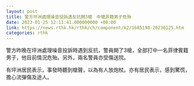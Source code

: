 ```yaml
---
layout: post
title: 警方坪洲處理噪音投訴遇反抗開3槍　中槍菲籍男子危殆
date: 2023-01-25 12:11:41.000000000 +08:00
link: https://news.rthk.hk/rthk/ch/component/k2/1685198-20230125.htm
categories: rthk
---
```


警方昨晚在坪洲處理噪音投訴時遇到反抗，警員開了3槍，全部打中一名菲律賓籍男子，他目前情況危殆。另外，兩名警員亦受傷送院。

有坪洲居民表示，事發時聽到槍聲，以為有人放炮杖。亦有居民表示，感到驚慌，擔心流彈傷及途人。
